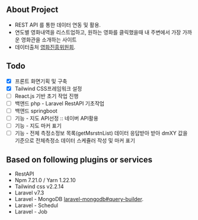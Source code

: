## About Project
- REST API 를 통한 데이터 연동 및 활용.
- 연도별 영화내역을 리스트업하고, 원하는 영화를 클릭했을때 내 주변에서 가장 가까운 영화관을 소개하는 사이트
- 데이터출처 [영화진흥위원회](http://www.kobis.or.kr/kobisopenapi/homepg/apiservice/searchServiceInfo.do?serviceId=searchMovieInfo).

## Todo
- [X] 프론트 화면기획 및 구축
- [X] Tailwind CSS프레임워크 설정
- [ ] React.js 기반 초기 작업 진행
- [ ] 백앤드 php - Laravel RestAPI 기초작업
- [ ] 백앤드 springboot 
- [ ] 기능 - 지도 API선정 :: 네이버 API활용
- [ ] 기능 - 지도 마커 표기
- [ ] 기능 - 전체 측정소정보 목록(getMsrstnList) 데이터 응답받아 받아 dmXY 값을 기준으로 전체측정소 데이터 스케쥴러 작성 및 마커 표기

## Based on following plugins or services
- RestAPI
- Npm 7.21.0 / Yarn 1.22.10
- Tailwind css v2.2.14
- Laravel v7.3
- Laravel - MongoDB [laravel-mongodb#query-builder](https://github.com/jenssegers/laravel-mongodb#query-builder).
- Laravel - Schedul
- Laravel - Job